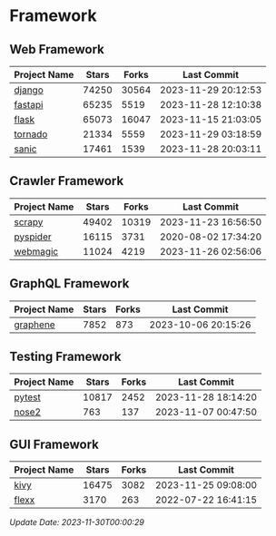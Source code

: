 # Framework

## Web Framework
| Project Name | Stars | Forks | Last Commit |
| ------------ | ----- | ----- | ----------- |
| [django](https://github.com/django/django) | 74250 | 30564 | 2023-11-29 20:12:53 |
| [fastapi](https://github.com/tiangolo/fastapi) | 65235 | 5519 | 2023-11-28 12:10:38 |
| [flask](https://github.com/pallets/flask) | 65073 | 16047 | 2023-11-15 21:03:05 |
| [tornado](https://github.com/tornadoweb/tornado) | 21334 | 5559 | 2023-11-29 03:18:59 |
| [sanic](https://github.com/sanic-org/sanic) | 17461 | 1539 | 2023-11-28 20:03:11 |

## Crawler Framework
| Project Name | Stars | Forks | Last Commit |
| ------------ | ----- | ----- | ----------- |
| [scrapy](https://github.com/scrapy/scrapy) | 49402 | 10319 | 2023-11-23 16:56:50 |
| [pyspider](https://github.com/binux/pyspider) | 16115 | 3731 | 2020-08-02 17:34:20 |
| [webmagic](https://github.com/code4craft/webmagic) | 11024 | 4219 | 2023-11-26 02:56:06 |

## GraphQL Framework
| Project Name | Stars | Forks | Last Commit |
| ------------ | ----- | ----- | ----------- |
| [graphene](https://github.com/graphql-python/graphene) | 7852 | 873 | 2023-10-06 20:15:26 |

## Testing Framework
| Project Name | Stars | Forks | Last Commit |
| ------------ | ----- | ----- | ----------- |
| [pytest](https://github.com/pytest-dev/pytest) | 10817 | 2452 | 2023-11-28 18:14:20 |
| [nose2](https://github.com/nose-devs/nose2) | 763 | 137 | 2023-11-07 00:47:50 |

## GUI Framework
| Project Name | Stars | Forks | Last Commit |
| ------------ | ----- | ----- | ----------- |
| [kivy](https://github.com/kivy/kivy) | 16475 | 3082 | 2023-11-25 09:08:00 |
| [flexx](https://github.com/flexxui/flexx) | 3170 | 263 | 2022-07-22 16:41:15 |

*Update Date: 2023-11-30T00:00:29*